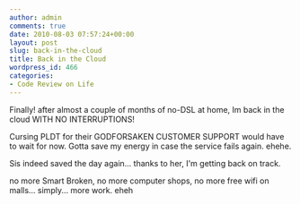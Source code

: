 ```yaml
---
author: admin
comments: true
date: 2010-08-03 07:57:24+00:00
layout: post
slug: back-in-the-cloud
title: Back in the Cloud
wordpress_id: 466
categories:
- Code Review on Life
---
```


Finally! after almost a couple of months of no-DSL at home, Im back in the cloud WITH NO INTERRUPTIONS!

Cursing PLDT for their GODFORSAKEN CUSTOMER SUPPORT would have to wait for now. Gotta save my energy in case the service fails again. ehehe.

Sis indeed saved the day again... thanks to her, I'm getting back on track.

no more Smart Broken, no more computer shops, no more free wifi on malls... simply... more work. eheh
